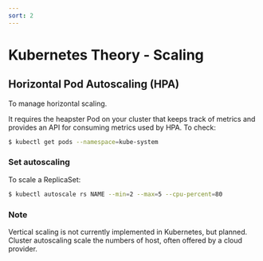 ```yaml
---
sort: 2
---
```


# Kubernetes Theory - Scaling

## Horizontal Pod Autoscaling (HPA)
To manage horizontal scaling.

It requires the heapster Pod on your cluster that keeps track of metrics and provides an API for consuming metrics used by HPA.
To check:
```bash
$ kubectl get pods --namespace=kube-system
```

### Set autoscaling

To scale a ReplicaSet:

```bash
$ kubectl autoscale rs NAME --min=2 --max=5 --cpu-percent=80

```



### Note
Vertical scaling is not currently implemented in Kubernetes, but planned.
Cluster autoscaling scale the numbers of host, often offered by a cloud provider.


